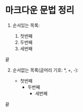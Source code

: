 # 마크다운 문법 정리

1. 순서있는 목록:

    1. 첫번째
    2. 두번째
    3. 세번째

끝

2. 순서없는 목록(글머리 기호: *, +, -):

   * 첫번째
     * 두번째
        * 세번째

끝

　
     

